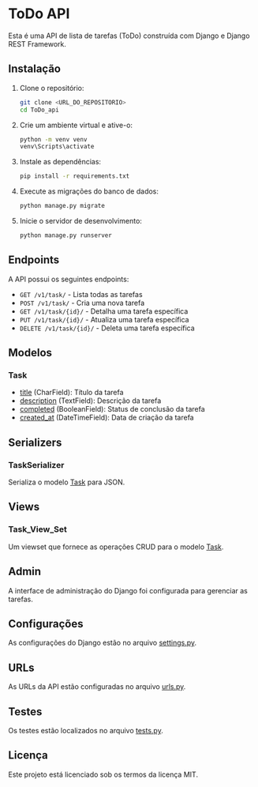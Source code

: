 # ToDo API

Esta é uma API de lista de tarefas (ToDo) construída com Django e Django REST Framework.


## Instalação

1. Clone o repositório:

   ```sh
   git clone <URL_DO_REPOSITORIO>
   cd ToDo_api
   ```
2. Crie um ambiente virtual e ative-o:

   ```sh
   python -m venv venv
   venv\Scripts\activate
   ```
3. Instale as dependências:

   ```sh
   pip install -r requirements.txt
   ```
4. Execute as migrações do banco de dados:

   ```sh
   python manage.py migrate
   ```
5. Inicie o servidor de desenvolvimento:

   ```sh
   python manage.py runserver
   ```

## Endpoints

A API possui os seguintes endpoints:

- `GET /v1/task/` - Lista todas as tarefas
- `POST /v1/task/` - Cria uma nova tarefa
- `GET /v1/task/{id}/` - Detalha uma tarefa específica
- `PUT /v1/task/{id}/` - Atualiza uma tarefa específica
- `DELETE /v1/task/{id}/` - Deleta uma tarefa específica

## Modelos

### Task

- [title](http://_vscodecontentref_/18) (CharField): Título da tarefa
- [description](http://_vscodecontentref_/19) (TextField): Descrição da tarefa
- [completed](http://_vscodecontentref_/20) (BooleanField): Status de conclusão da tarefa
- [created_at](http://_vscodecontentref_/21) (DateTimeField): Data de criação da tarefa

## Serializers

### TaskSerializer

Serializa o modelo [Task](http://_vscodecontentref_/22) para JSON.

## Views

### Task_View_Set

Um viewset que fornece as operações CRUD para o modelo [Task](http://_vscodecontentref_/23).

## Admin

A interface de administração do Django foi configurada para gerenciar as tarefas.

## Configurações

As configurações do Django estão no arquivo [settings.py](http://_vscodecontentref_/24).

## URLs

As URLs da API estão configuradas no arquivo [urls.py](http://_vscodecontentref_/25).

## Testes

Os testes estão localizados no arquivo [tests.py](http://_vscodecontentref_/26).

## Licença

Este projeto está licenciado sob os termos da licença MIT.
